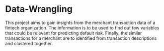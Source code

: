 # Data-Wrangling
This project aims to gain insights from the merchant transaction data of a fintech organization. The information is to be used to find out few variables that could be relevant for predicting default risk. Finally, the similar transactions for a merchant are to identified from transaction descriptions and clustered together. 
